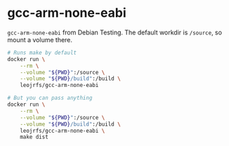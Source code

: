 # gcc-arm-none-eabi

`gcc-arm-none-eabi` from Debian Testing. The default workdir is `/source`, so
mount a volume there.

```bash
# Runs make by default
docker run \
    --rm \
    --volume "${PWD}":/source \
    --volume "${PWD}/build":/build \
    leojrfs/gcc-arm-none-eabi

# But you can pass anything
docker run \
    --rm \
    --volume "${PWD}":/source \
    --volume "${PWD}/build":/build \
    leojrfs/gcc-arm-none-eabi \
    make dist
```
